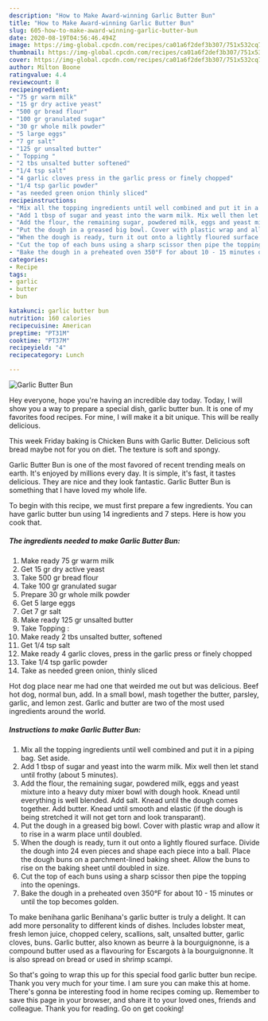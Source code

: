 ```yaml
---
description: "How to Make Award-winning Garlic Butter Bun"
title: "How to Make Award-winning Garlic Butter Bun"
slug: 605-how-to-make-award-winning-garlic-butter-bun
date: 2020-08-19T04:56:46.494Z
image: https://img-global.cpcdn.com/recipes/ca01a6f2def3b307/751x532cq70/garlic-butter-bun-recipe-main-photo.jpg
thumbnail: https://img-global.cpcdn.com/recipes/ca01a6f2def3b307/751x532cq70/garlic-butter-bun-recipe-main-photo.jpg
cover: https://img-global.cpcdn.com/recipes/ca01a6f2def3b307/751x532cq70/garlic-butter-bun-recipe-main-photo.jpg
author: Milton Boone
ratingvalue: 4.4
reviewcount: 8
recipeingredient:
- "75 gr warm milk"
- "15 gr dry active yeast"
- "500 gr bread flour"
- "100 gr granulated sugar"
- "30 gr whole milk powder"
- "5 large eggs"
- "7 gr salt"
- "125 gr unsalted butter"
- " Topping "
- "2 tbs unsalted butter softened"
- "1/4 tsp salt"
- "4 garlic cloves press in the garlic press or finely chopped"
- "1/4 tsp garlic powder"
- "as needed green onion thinly sliced"
recipeinstructions:
- "Mix all the topping ingredients until well combined and put it in a piping bag. Set aside."
- "Add 1 tbsp of sugar and yeast into the warm milk. Mix well then let stand until frothy (about 5 minutes)."
- "Add the flour, the remaining sugar, powdered milk, eggs and yeast mixture into a heavy duty mixer bowl with dough hook. Knead until everything is well blended. Add salt. Knead until the dough comes together. Add butter. Knead until smooth and elastic (if the dough is being stretched it will not get torn and look transparant)."
- "Put the dough in a greased big bowl. Cover with plastic wrap and allow it to rise in a warm place until doubled."
- "When the dough is ready, turn it out onto a lightly floured surface. Divide the dough into 24 even pieces and shape each piece into a ball. Place the dough buns on a parchment-lined baking sheet. Allow the buns to rise on the baking sheet until doubled in size."
- "Cut the top of each buns using a sharp scissor then pipe the topping into the openings."
- "Bake the dough in a preheated oven 350°F for about 10 - 15 minutes or until the top becomes golden."
categories:
- Recipe
tags:
- garlic
- butter
- bun

katakunci: garlic butter bun 
nutrition: 160 calories
recipecuisine: American
preptime: "PT31M"
cooktime: "PT37M"
recipeyield: "4"
recipecategory: Lunch

---
```



![Garlic Butter Bun](https://img-global.cpcdn.com/recipes/ca01a6f2def3b307/751x532cq70/garlic-butter-bun-recipe-main-photo.jpg)

Hey everyone, hope you're having an incredible day today. Today, I will show you a way to prepare a special dish, garlic butter bun. It is one of my favorites food recipes. For mine, I will make it a bit unique. This will be really delicious.

This week Friday baking is Chicken Buns with Garlic Butter. Delicious soft bread maybe not for you on diet. The texture is soft and spongy.

Garlic Butter Bun is one of the most favored of recent trending meals on earth. It's enjoyed by millions every day. It is simple, it's fast, it tastes delicious. They are nice and they look fantastic. Garlic Butter Bun is something that I have loved my whole life.


To begin with this recipe, we must first prepare a few ingredients. You can have garlic butter bun using 14 ingredients and 7 steps. Here is how you cook that.

<!--inarticleads1-->

##### The ingredients needed to make Garlic Butter Bun:

1. Make ready 75 gr warm milk
1. Get 15 gr dry active yeast
1. Take 500 gr bread flour
1. Take 100 gr granulated sugar
1. Prepare 30 gr whole milk powder
1. Get 5 large eggs
1. Get 7 gr salt
1. Make ready 125 gr unsalted butter
1. Take  Topping :
1. Make ready 2 tbs unsalted butter, softened
1. Get 1/4 tsp salt
1. Make ready 4 garlic cloves, press in the garlic press or finely chopped
1. Take 1/4 tsp garlic powder
1. Take as needed green onion, thinly sliced


Hot dog place near me had one that weirded me out but was delicious. Beef hot dog, normal bun, add. In a small bowl, mash together the butter, parsley, garlic, and lemon zest. Garlic and butter are two of the most used ingredients around the world. 

<!--inarticleads2-->

##### Instructions to make Garlic Butter Bun:

1. Mix all the topping ingredients until well combined and put it in a piping bag. Set aside.
1. Add 1 tbsp of sugar and yeast into the warm milk. Mix well then let stand until frothy (about 5 minutes).
1. Add the flour, the remaining sugar, powdered milk, eggs and yeast mixture into a heavy duty mixer bowl with dough hook. Knead until everything is well blended. Add salt. Knead until the dough comes together. Add butter. Knead until smooth and elastic (if the dough is being stretched it will not get torn and look transparant).
1. Put the dough in a greased big bowl. Cover with plastic wrap and allow it to rise in a warm place until doubled.
1. When the dough is ready, turn it out onto a lightly floured surface. Divide the dough into 24 even pieces and shape each piece into a ball. Place the dough buns on a parchment-lined baking sheet. Allow the buns to rise on the baking sheet until doubled in size.
1. Cut the top of each buns using a sharp scissor then pipe the topping into the openings.
1. Bake the dough in a preheated oven 350°F for about 10 - 15 minutes or until the top becomes golden.


To make benihana garlic Benihana&#39;s garlic butter is truly a delight. It can add more personality to different kinds of dishes. Includes lobster meat, fresh lemon juice, chopped celery, scallions, salt, unsalted butter, garlic cloves, buns. Garlic butter, also known as beurre à la bourguignonne, is a compound butter used as a flavouring for Escargots à la bourguignonne. It is also spread on bread or used in shrimp scampi. 

So that's going to wrap this up for this special food garlic butter bun recipe. Thank you very much for your time. I am sure you can make this at home. There's gonna be interesting food in home recipes coming up. Remember to save this page in your browser, and share it to your loved ones, friends and colleague. Thank you for reading. Go on get cooking!
